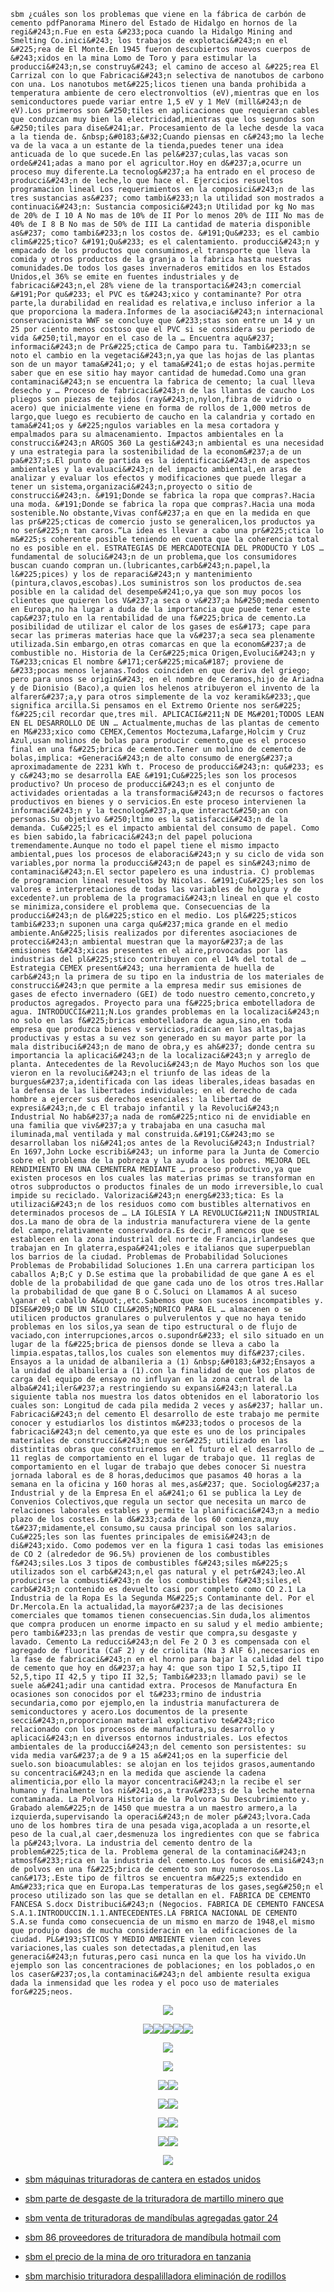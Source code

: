 
```
sbm ¿cuáles son los problemas que viene en la fábrica de carbón de cemento pdfPanorama Minero del Estado de Hidalgo en hornos de la regi&#243;n.Fue en esta &#233;poca cuando la Hidalgo Mining and Smelting Co.inici&#243; los trabajos de explotaci&#243;n en el &#225;rea de El Monte.En 1945 fueron descubiertos nuevos cuerpos de &#243;xidos en la mina Lomo de Toro y para estimular la producci&#243;n,se construy&#243; el camino de acceso al &#225;rea El Carrizal con lo que Fabricaci&#243;n selectiva de nanotubos de carbono con una. Los nanotubos met&#225;licos tienen una banda prohibida a temperatura ambiente de cero electronvoltios (eV),mientras que en los semiconductores puede variar entre 1,5 eV y 1 MeV (mill&#243;n de eV).Los primeros son &#250;tiles en aplicaciones que requieran cables que conduzcan muy bien la electricidad,mientras que los segundos son &#250;tiles para dise&#241;ar. Procesamiento de la leche desde la vaca a la tienda de. &nbsp;&#0183;&#32;Cuando piensas en c&#243;mo la leche va de la vaca a un estante de la tienda,puedes tener una idea anticuada de lo que sucede.En las pel&#237;culas,las vacas son orde&#241;adas a mano por el agricultor.Hoy en d&#237;a,ocurre un proceso muy diferente.La tecnolog&#237;a ha entrado en el proceso de producci&#243;n de leche,lo que hace el. Ejercicios resueltos programacion lineal Los requerimientos en la composici&#243;n de las tres sustancias as&#237; como tambi&#233;n la utilidad son mostrados a continuaci&#243;n: Sustancia composici&#243;n Utilidad por kg No mas de 20% de I 10 A No mas de 10% de II Por lo menos 20% de III No mas de 40% de I 8 B No mas de 50% de III La cantidad de materia disponible as&#237; como tambi&#233;n los costos de. &#191;Qu&#233; es el cambio clim&#225;tico? &#191;Qu&#233; es el calentamiento. producci&#243;n y empacado de los productos que consumimos,el transporte que lleva la comida y otros productos de la granja o la fabrica hasta nuestras comunidades.De todos los gases invernaderos emitidos en los Estados Unidos,el 36% se emite en fuentes industriales y de fabricaci&#243;n,el 28% viene de la transportaci&#243;n comercial &#191;Por qu&#233; el PVC es t&#243;xico y contaminante? Por otra parte,la durabilidad en realidad es relativa,e incluso inferior a la que proporciona la madera.Informes de la asociaci&#243;n internacional conservacionista WWF se concluye que &#233;stas son entre un 14 y un 25 por ciento menos costoso que el PVC si se considera su periodo de vida &#250;til,mayor en el caso de la … Encuentra aqu&#237; informaci&#243;n de Pr&#225;ctica de Campo para tu. Tambi&#233;n se noto el cambio en la vegetaci&#243;n,ya que las hojas de las plantas son de un mayor tama&#241;o; y el tama&#241;o de estas hojas.permite saber que en ese sitio hay mayor cantidad de humedad.Como una gran contaminaci&#243;n se encuentra la fabrica de cemento; la cual lleva desecho y … Proceso de fabricaci&#243;n de las llantas de caucho Los pliegos son piezas de tejidos (ray&#243;n,nylon,fibra de vidrio o acero) que inicialmente viene en forma de rollos de 1,000 metros de largo,que luego es recubierto de caucho en la calandria y cortado en tama&#241;os y &#225;ngulos variables en la mesa cortadora y empalmados para su almacenamiento. Impactos ambientales en la construcci&#243;n ARGOS 360 La gesti&#243;n ambiental es una necesidad y una estrategia para la sostenibilidad de la econom&#237;a de un pa&#237;s.El punto de partida es la identificaci&#243;n de aspectos ambientales y la evaluaci&#243;n del impacto ambiental,en aras de analizar y evaluar los efectos y modificaciones que puede llegar a tener un sistema,organizaci&#243;n,proyecto o sitio de construcci&#243;n. &#191;Donde se fabrica la ropa que compras?.Hacia una moda. &#191;Donde se fabrica la ropa que compras?.Hacia una moda sostenible.No obstante,Vivas conf&#237;a en que en la medida en que las pr&#225;cticas de comercio justo se generalicen,los productos ya no ser&#225;n tan caros.“La idea es llevar a cabo una pr&#225;ctica lo m&#225;s coherente posible teniendo en cuenta que la coherencia total no es posible en el. ESTRATEGIAS DE MERCADOTECNIA DEL PRODUCTO Y LOS … fundamental de soluci&#243;n de un problema,que los consumidores buscan cuando compran un.(lubricantes,carb&#243;n.papel,la l&#225;pices) y los de reparaci&#243;n y mantenimiento (pintura,clavos,escobas).Los suministros son los productos de.sea posible en la calidad del desempe&#241;o,ya que son muy pocos los clientes que quieren los V&#237;a seca o v&#237;a h&#250;meda cemento en Europa,no ha lugar a duda de la importancia que puede tener este cap&#237;tulo en la rentabilidad de una f&#225;brica de cemento.La posibilidad de utilizar el calor de los gases de es&#173; cape para secar las primeras materias hace que la v&#237;a seca sea plenamente utilizada.Sin embargo,en otras comarcas en que la econom&#237;a de combustible no. Historia de la Cer&#225;mica Origen,Evoluci&#243;n y T&#233;cnicas El nombre &#171;cer&#225;mica&#187; proviene de &#233;pocas menos lejanas.Todos coinciden en que deriva del griego; pero para unos se origin&#243; en el nombre de Ceramos,hijo de Ariadna y de Dionisio (Baco),a quien los helenos atribuyeron el invento de la alfarer&#237;a,y para otros simplemente de la voz keramik&#233;,que significa arcilla.Si pensamos en el Extremo Oriente nos ser&#225; f&#225;cil recordar que,tres mil. APLICACI&#211;N DE M&#201;TODOS LEAN EN EL DESARROLLO DE UN … Actualmente,muchas de las plantas de cemento en M&#233;xico como CEMEX,Cementos Moctezuma,Lafarge,Holcim y Cruz Azul,usan molinos de bolas para producir cemento,que es el proceso final en una f&#225;brica de cemento.Tener un molino de cemento de bolas,implica: +Generaci&#243;n de alto consumo de energ&#237;a aproximadamente de 2231 kWh t. Proceso de producci&#243;n: qu&#233; es y c&#243;mo se desarrolla EAE &#191;Cu&#225;les son los procesos productivo? Un proceso de producci&#243;n es el conjunto de actividades orientadas a la transformaci&#243;n de recursos o factores productivos en bienes y o servicios.En este proceso intervienen la informaci&#243;n y la tecnolog&#237;a,que interact&#250;an con personas.Su objetivo &#250;ltimo es la satisfacci&#243;n de la demanda. Cu&#225;l es el impacto ambiental del consumo de papel. Como es bien sabido,la fabricaci&#243;n del papel poluciona tremendamente.Aunque no todo el papel tiene el mismo impacto ambiental,pues los procesos de elaboraci&#243;n y su ciclo de vida son variables,por norma la producci&#243;n de papel es sin&#243;nimo de contaminaci&#243;n.El sector papelero es una industria. C) problemas de programacion lineal resueltos by Nicolas. &#191;Cu&#225;les son los valores e interpretaciones de todas las variables de holgura y de excedente?.un problema de la programaci&#243;n lineal en que el costo se minimiza,considere el problema que. Consecuencias de la producci&#243;n de pl&#225;stico en el medio. Los pl&#225;sticos tambi&#233;n suponen una carga qu&#237;mica grande en el medio ambiente.An&#225;lisis realizados por diferentes asociaciones de protecci&#243;n ambiental muestran que la mayor&#237;a de las emisiones t&#243;xicas presentes en el aire,provocadas por las industrias del pl&#225;stico contribuyen con el 14% del total de … Estrategia CEMEX present&#243; una herramienta de huella de carb&#243;n la primera de su tipo en la industria de los materiales de construcci&#243;n que permite a la empresa medir sus emisiones de gases de efecto invernadero (GEI) de todo nuestro cemento,concreto,y productos agregados. Proyecto para una f&#225;brica embotelladora de agua. INTRODUCCI&#211;N.Los grandes problemas en la localizaci&#243;n no solo en las f&#225;bricas embotelladora de agua,sino,en toda empresa que produzca bienes v servicios,radican en las altas,bajas productivas y estas a su vez son generado en su mayor parte por la mala distribuci&#243;n de mano de obra,y es ah&#237; donde centra su importancia la aplicaci&#243;n de la localizaci&#243;n y arreglo de planta. Antecedentes de la Revoluci&#243;n de Mayo Muchos son los que vieron en la revoluci&#243;n el triunfo de las ideas de la burgues&#237;a,identificada con las ideas liberales,ideas basadas en la defensa de las libertades individuales; en el derecho de cada hombre a ejercer sus derechos esenciales: la libertad de expresi&#243;n,de c El trabajo infantil y la Revoluci&#243;n Industrial No hab&#237;a nada de rom&#225;ntico ni de envidiable en una familia que viv&#237;a y trabajaba en una casucha mal iluminada,mal ventilada y mal construida.&#191;C&#243;mo se desarrollaban los ni&#241;os antes de la Revoluci&#243;n Industrial? En 1697,John Locke escribi&#243; un informe para la Junta de Comercio sobre el problema de la pobreza y la ayuda a los pobres. MEJORA DEL RENDIMIENTO EN UNA CEMENTERA MEDIANTE … proceso productivo,ya que existen procesos en los cuales las materias primas se transforman en otros subproductos o productos finales de un modo irreversible,lo cual impide su reciclado. Valorizaci&#243;n energ&#233;tica: Es la utilizaci&#243;n de los residuos como com bustibles alternativos en determinados procesos de … LA IGLESIA Y LA REVOLUCI&#211;N INDUSTRIAL dos.La mano de obra de la industria manufacturera viene de la gente del campo,relativamente conservadora.Es decir,ﬂ amencos que se establecen en la zona industrial del norte de Francia,irlandeses que trabajan en In glaterra,espa&#241;oles e italianos que superpueblan los barrios de la ciudad. Problemas de Probabilidad Soluciones Problemas de Probabilidad Soluciones 1.En una carrera participan los caballos A;B;C y D.Se estima que la probabilidad de que gane A es el doble de la probabilidad de que gane cada uno de los otros tres.Hallar la probabilidad de que gane B o C.Soluci on Llamamos A al suceso \ganar el caballo A&quot;,etc.Sabemos que son sucesos incompatibles y. DISE&#209;O DE UN SILO CIL&#205;NDRICO PARA EL … almacenen o se utilicen productos granulares o pulverulentos y que no haya tenido problemas en los silos,ya sean de tipo estructural o de flujo de vaciado,con interrupciones,arcos o.supondr&#233; el silo situado en un lugar de la f&#225;brica de piensos donde se lleva a cabo la limpia.espatas,tallos,los cuales son elementos muy dif&#237;ciles. Ensayos a la unidad de albanileria a (1) &nbsp;&#0183;&#32;Ensayos a la unidad de albanileria a (1).con la finalidad de que los platos de carga del equipo de ensayo no influyan en la zona central de la alba&#241;iler&#237;a restringiendo su expansi&#243;n lateral.La siguiente tabla nos muestra los datos obtenidos en el laboratorio los cuales son: Longitud de cada pila medida 2 veces y as&#237; hallar un. Fabricaci&#243;n del cemento El desarrollo de este trabajo me permite conocer y estudiarlos los distintos m&#233;todos o procesos de la fabricaci&#243;n del cemento,ya que este es uno de los principales materiales de construcci&#243;n que ser&#225; utilizado en las distintitas obras que construiremos en el futuro el el desarrollo de … 11 reglas de comportamiento en el lugar de trabajo que. 11 reglas de comportamiento en el lugar de trabajo que debes conocer Si nuestra jornada laboral es de 8 horas,deducimos que pasamos 40 horas a la semana en la oficina y 160 horas al mes,as&#237; que. Sociolog&#237;a Industrial y de la Empresa En el a&#241;o 61 se publica la Ley de Convenios Colectivos,que regula un sector que necesita un marco de relaciones laborales estables y permite la planificaci&#243;n a medio plazo de los costes.En la d&#233;cada de los 60 comienza,muy t&#237;midamente,el consumo,su causa principal son los salarios. Cu&#225;les son las fuentes principales de emisi&#243;n de di&#243;xido. Como podemos ver en la figura 1 casi todas las emisiones de CO 2 (alrededor de 96.5%) provienen de los combustibles f&#243;siles.Los 3 tipos de combustibles f&#243;siles m&#225;s utilizados son el carb&#243;n,el gas natural y el petr&#243;leo.Al producirse la combusti&#243;n de los combustibles f&#243;siles,el carb&#243;n contenido es devuelto casi por completo como CO 2.1 La Industria de la Ropa Es la Segunda M&#225;s Contaminante del. Por el Dr.Mercola.En la actualidad,la mayor&#237;a de las decisiones comerciales que tomamos tienen consecuencias.Sin duda,los alimentos que compra producen un enorme impacto en su salud y el medio ambiente; pero tambi&#233;n las prendas de vestir que compra,su desgaste y lavado. Cemento La reducci&#243;n del Fe 2 O 3 es compensada con el agregado de fluorita (CaF 2) y de criolita (Na 3 AlF 6),necesarios en la fase de fabricaci&#243;n en el horno para bajar la calidad del tipo de cemento que hoy en d&#237;a hay 4: que son tipo I 52,5,tipo II 52,5,tipo II 42,5 y tipo II 32,5; Tambi&#233;n llamado pavi) se le suele a&#241;adir una cantidad extra. Procesos de Manufactura En ocasiones son conocidos por el t&#233;rmino de industria secundaria,como por ejemplo,en la industria manufacturera de semiconductores y acero.Los documentos de la presente secci&#243;n,proporcionan material explicativo te&#243;rico relacionado con los procesos de manufactura,su desarrollo y aplicaci&#243;n en diversos entornos industriales. Los efectos ambientales de la producci&#243;n del cemento son persistentes: su vida media var&#237;a de 9 a 15 a&#241;os en la superficie del suelo.son bioacumulables: se alojan en los tejidos grasos,aumentando su concentraci&#243;n en la medida que asciende la cadena alimenticia,por ello la mayor concentraci&#243;n la recibe el ser humano y finalmente los ni&#241;os,a trav&#233;s de la leche materna contaminada. La Polvora Historia de la Polvora Su Descubrimiento y. Grabado alem&#225;n de 1450 que muestra a un maestro armero,a la izquierda,supervisando la operaci&#243;n de moler p&#243;lvora.Cada uno de los hombres tira de una pesada viga,acoplada a un resorte,el peso de la cual,al caer,desmenuza los ingredientes con que se fabrica la p&#243;lvora. La industria del cemento dentro de la problem&#225;tica de la. Problema general de la contaminaci&#243;n atmosf&#233;rica en la industria del cemento.Los focos de emisi&#243;n de polvos en una f&#225;brica de cemento son muy numerosos.La can&#173;.Este tipo de filtros se encuentra m&#225;s extendido en Am&#233;rica que en Europa.Las temperaturas de los gases,seg&#250;n el proceso utilizado son las que se detallan en el. FABRICA DE CEMENTO FANCESA S.docx Distribuci&#243;n (Negocios. FABRICA DE CEMENTO FANCESA S.A.1.INTRODUCCIN.1.1.ANTECEDENTES.LA FBRICA NACIONAL DE CEMENTO S.A.se funda como consecuencia de un mismo en marzo de 1948,el mismo que produjo daos de mucha consideracin en la edificaciones de la ciudad. PL&#193;STICOS Y MEDIO AMBIENTE vienen con leves variaciones,las cuales son detectadas,a plenitud,en las generaci&#243;n futuras,pero casi nunca en la que los ha vivido.Un ejemplo son las concentraciones de poblaciones; en los poblados,o en los caser&#237;os,la contaminaci&#243;n del ambiente resulta exigua dada la inmensidad que les rodea y el poco uso de materiales for&#225;neos. 
```

<div align="center">

<a href="https://es-crusher.shibang-china.com/github&k=sbm+%C2%BFcu%C3%A1les+son+los+problemas+que+viene+en+la+f%C3%A1brica+de+carb%C3%B3n+de+cemento+pdf"><img src="https://static.shibang-china.com/es/crusher/logo.jpg"></a>

<a href="https://es-crusher.shibang-china.com/github&k=sbm+%C2%BFcu%C3%A1les+son+los+problemas+que+viene+en+la+f%C3%A1brica+de+carb%C3%B3n+de+cemento+pdf"><img src="https://static.shibang-china.com/es/crusher/index.jpg"></a><a href="https://es-crusher.shibang-china.com/material.htmlgithub&k=sbm+%C2%BFcu%C3%A1les+son+los+problemas+que+viene+en+la+f%C3%A1brica+de+carb%C3%B3n+de+cemento+pdf"><img src="https://static.shibang-china.com/es/crusher/material.jpg"></a><a href="https://es-crusher.shibang-china.com/application.htmlgithub&k=sbm+%C2%BFcu%C3%A1les+son+los+problemas+que+viene+en+la+f%C3%A1brica+de+carb%C3%B3n+de+cemento+pdf"><img src="https://static.shibang-china.com/es/crusher/application.jpg"></a><a href="https://es-crusher.shibang-china.com/aboutus.htmlgithub&k=sbm+%C2%BFcu%C3%A1les+son+los+problemas+que+viene+en+la+f%C3%A1brica+de+carb%C3%B3n+de+cemento+pdf"><img src="https://static.shibang-china.com/es/crusher/aboutus.jpg"></a><a href="https://es-crusher.shibang-china.com/contact.htmlgithub&k=sbm+%C2%BFcu%C3%A1les+son+los+problemas+que+viene+en+la+f%C3%A1brica+de+carb%C3%B3n+de+cemento+pdf"><img src="https://static.shibang-china.com/es/crusher/contact.jpg"></a>

<a href="https://es-crusher.shibang-china.com/github&k=sbm+%C2%BFcu%C3%A1les+son+los+problemas+que+viene+en+la+f%C3%A1brica+de+carb%C3%B3n+de+cemento+pdf"><img src="https://static.shibang-china.com/es/crusher/banner.jpg"></a>

<a href="https://swt.shibang-china.com/github&k=sbm+%C2%BFcu%C3%A1les+son+los+problemas+que+viene+en+la+f%C3%A1brica+de+carb%C3%B3n+de+cemento+pdf"><img src="https://static.shibang-china.com/es/crusher/text.jpg"></a>

<a href="https://swt.shibang-china.com/github&k=sbm+%C2%BFcu%C3%A1les+son+los+problemas+que+viene+en+la+f%C3%A1brica+de+carb%C3%B3n+de+cemento+pdf"><img src="https://static.shibang-china.com/es/crusher/chat.jpg"></a><a href="https://es-crusher.shibang-china.com/contact.htmlgithub&k=sbm+%C2%BFcu%C3%A1les+son+los+problemas+que+viene+en+la+f%C3%A1brica+de+carb%C3%B3n+de+cemento+pdf"><img src="https://static.shibang-china.com/es/crusher/message.jpg"></a>

<a href="https://es-crusher.shibang-china.com/products/pe.htmlgithub&k=sbm+%C2%BFcu%C3%A1les+son+los+problemas+que+viene+en+la+f%C3%A1brica+de+carb%C3%B3n+de+cemento+pdf"><img src="https://static.shibang-china.com/es/crusher/pe.jpg"></a><a href="https://es-crusher.shibang-china.com/products/pf.htmlgithub&k=sbm+%C2%BFcu%C3%A1les+son+los+problemas+que+viene+en+la+f%C3%A1brica+de+carb%C3%B3n+de+cemento+pdf"><img src="https://static.shibang-china.com/es/crusher/pf.jpg"></a>

<a href="https://es-crusher.shibang-china.com/products/hpt.htmlgithub&k=sbm+%C2%BFcu%C3%A1les+son+los+problemas+que+viene+en+la+f%C3%A1brica+de+carb%C3%B3n+de+cemento+pdf"><img src="https://static.shibang-china.com/es/crusher/hpt.jpg"></a><a href="https://es-crusher.shibang-china.com/products/vsi.htmlgithub&k=sbm+%C2%BFcu%C3%A1les+son+los+problemas+que+viene+en+la+f%C3%A1brica+de+carb%C3%B3n+de+cemento+pdf"><img src="https://static.shibang-china.com/es/crusher/vsi.jpg"></a>

<a href="https://es-crusher.shibang-china.com/products/klv.htmlgithub&k=sbm+%C2%BFcu%C3%A1les+son+los+problemas+que+viene+en+la+f%C3%A1brica+de+carb%C3%B3n+de+cemento+pdf"><img src="https://static.shibang-china.com/es/crusher/klv.jpg"></a><a href="https://es-crusher.shibang-china.com/products/portable.htmlgithub&k=sbm+%C2%BFcu%C3%A1les+son+los+problemas+que+viene+en+la+f%C3%A1brica+de+carb%C3%B3n+de+cemento+pdf"><img src="https://static.shibang-china.com/es/crusher/portable.jpg"></a>

<a href="https://swt.shibang-china.com/github&k=sbm+%C2%BFcu%C3%A1les+son+los+problemas+que+viene+en+la+f%C3%A1brica+de+carb%C3%B3n+de+cemento+pdf"><img src="https://static.shibang-china.com/es/crusher/case.jpg"></a>

</div>


* [sbm máquinas trituradoras de cantera en estados unidos](sbm%20m%C3%A1quinas%20trituradoras%20de%20cantera%20en%20estados%20unidos.md)

* [sbm parte de desgaste de la trituradora de martillo minero que](sbm%20parte%20de%20desgaste%20de%20la%20trituradora%20de%20martillo%20minero%20que.md)

* [sbm venta de trituradoras de mandíbulas agregadas gator 24](sbm%20venta%20de%20trituradoras%20de%20mand%C3%ADbulas%20agregadas%20gator%2024.md)

* [sbm 86 proveedores de trituradora de mandíbula hotmail com](sbm%2086%20proveedores%20de%20trituradora%20de%20mand%C3%ADbula%20hotmail%20com.md)

* [sbm el precio de la mina de oro trituradora en tanzania](sbm%20el%20precio%20de%20la%20mina%20de%20oro%20trituradora%20en%20tanzania.md)

* [sbm marchisio trituradora despalilladora eliminación de rodillos](sbm%20marchisio%20trituradora%20despalilladora%20eliminaci%C3%B3n%20de%20rodillos.md)